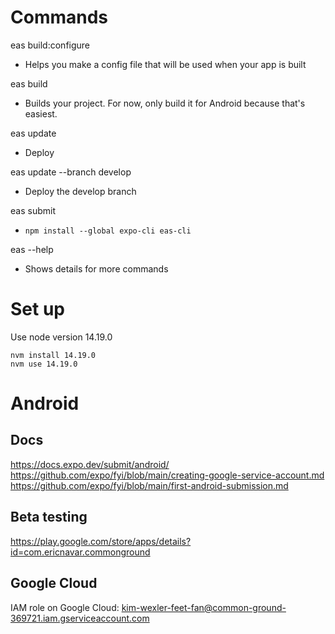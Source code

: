 # Commands
eas build:configure
- Helps you make a config file that will be used when your app is built

eas build
- Builds your project. For now, only build it for Android because that's easiest.

eas update
- Deploy

eas update --branch develop
- Deploy the develop branch

eas submit
- `npm install --global expo-cli eas-cli`

eas --help
- Shows details for more commands


# Set up

Use node version 14.19.0

```
nvm install 14.19.0
nvm use 14.19.0
```

# Android

## Docs
https://docs.expo.dev/submit/android/
https://github.com/expo/fyi/blob/main/creating-google-service-account.md
https://github.com/expo/fyi/blob/main/first-android-submission.md

## Beta testing
https://play.google.com/store/apps/details?id=com.ericnavar.commonground

## Google Cloud
IAM role on Google Cloud: kim-wexler-feet-fan@common-ground-369721.iam.gserviceaccount.com